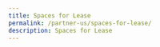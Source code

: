```yaml
---
title: Spaces for Lease
permalink: /partner-us/spaces-for-lease/
description: Spaces for Lease
---
```

